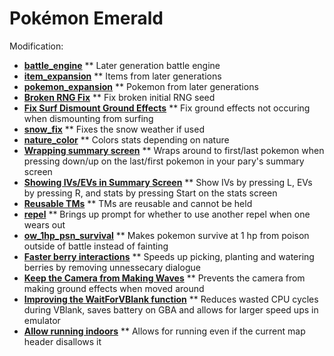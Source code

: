 # Pokémon Emerald

Modification:
* [**battle_engine**](https://github.com/rh-hideout/pokeemerald-expansion/tree/battle_engine)
** Later generation battle engine
* [**item_expansion**](https://github.com/rh-hideout/pokeemerald-expansion/tree/item_expansion)
** Items from later generations
* [**pokemon_expansion**](https://github.com/rh-hideout/pokeemerald-expansion/tree/pokemon_expansion)
** Pokemon from later generations
* [**Broken RNG Fix**](https://www.pokecommunity.com/showpost.php?p=10211666&postcount=155)
** Fix broken initial RNG seed
* [**Fix Surf Dismount Ground Effects**](https://www.pokecommunity.com/showpost.php?p=10184839&postcount=123)
** Fix ground effects not occuring when dismounting from surfing
* [**snow_fix**](https://github.com/ghoulslash/pokeemerald/tree/snow_fix)
** Fixes the snow weather if used
* [**nature_color**](https://github.com/DizzyEggg/pokeemerald/tree/nature_color)
** Colors stats depending on nature
* [**Wrapping summary screen**](https://www.pokecommunity.com/showpost.php?p=10060875&postcount=27)
** Wraps around to first/last pokemon when pressing down/up on the last/first pokemon in your pary's summary screen
* [**Showing IVs/EVs in Summary Screen**](https://www.pokecommunity.com/showpost.php?p=10161688&postcount=77)
** Show IVs by pressing L, EVs by pressing R, and stats by pressing Start on the stats screen
* [**Reusable TMs**](https://www.pokecommunity.com/showpost.php?p=9980343&postcount=7)
** TMs are reusable and cannot be held
* [**repel**](https://github.com/DizzyEggg/pokeemerald/tree/repel)
** Brings up prompt for whether to use another repel when one wears out
* [**ow_1hp_psn_survival**](https://github.com/LOuroboros/pokeemerald/tree/ow_1hp_psn_survival)
** Makes pokemon survive at 1 hp from poison outside of battle instead of fainting
* [**Faster berry interactions**](https://www.pokecommunity.com/showpost.php?p=10164065&postcount=82)
** Speeds up picking, planting and watering berries by removing unnessecary dialogue
* [**Keep the Camera from Making Waves**](https://github.com/pret/pokeemerald/wiki/Keep-the-Camera-from-Making-Waves)
** Prevents the camera from making ground effects when moved around
* [**Improving the WaitForVBlank function**](https://github.com/pret/pokeemerald/wiki/Improving-the-WaitForVBlank-function)
** Reduces wasted CPU cycles during VBlank, saves battery on GBA and allows for larger speed ups in emulator
* [**Allow running indoors**](https://github.com/pret/pokeemerald/wiki/Allow-running-indoors)
** Allows for running even if the current map header disallows it
